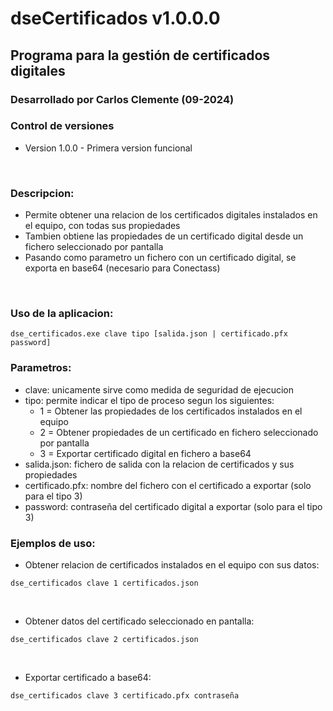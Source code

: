 # dseCertificados v1.0.0.0
## Programa para la gestión de certificados digitales

### Desarrollado por Carlos Clemente (09-2024)

### Control de versiones
- Version 1.0.0 - Primera version funcional
<br>

### Descripcion:
- Permite obtener una relacion de los certificados digitales instalados en el equipo, con todas sus propiedades
- Tambien obtiene las propiedades de un certificado digital desde un fichero seleccionado por pantalla
- Pasando como parametro un fichero con un certificado digital, se exporta en base64 (necesario para Conectass)
<br>

### Uso de la aplicacion:
	dse_certificados.exe clave tipo [salida.json | certificado.pfx password]

### Parametros:
- clave: unicamente sirve como medida de seguridad de ejecucion
- tipo: permite indicar el tipo de proceso segun los siguientes:
	- 1 = Obtener las propiedades de los certificados instalados en el equipo
	- 2 = Obtener propiedades de un certificado en fichero seleccionado por pantalla
	- 3 = Exportar certificado digital en fichero a base64 
- salida.json: fichero de salida con la relacion de certificados y sus propiedades
- certificado.pfx: nombre del fichero con el certificado a exportar (solo para el tipo 3)
- password: contraseña del certificado digital a exportar (solo para el tipo 3)
		
### Ejemplos de uso: 
	 
* Obtener relacion de certificados instalados en el equipo con sus datos:
```
dse_certificados clave 1 certificados.json
```
<br>

* Obtener datos del certificado seleccionado en pantalla: 
```
dse_certificados clave 2 certificados.json
```
<br>

* Exportar certificado a base64: 
```
dse_certificados clave 3 certificado.pfx contraseña
```
<br>
